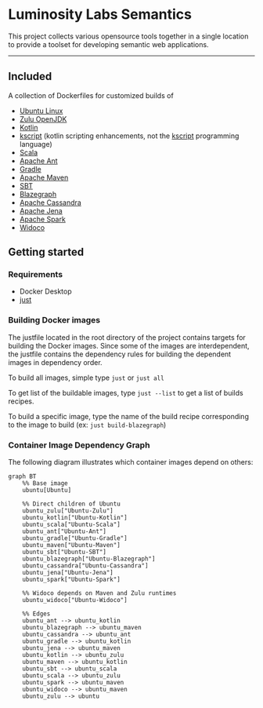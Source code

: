 # Luminosity Labs Semantics

This project collects various opensource tools together in a single location to provide a toolset for developing
 semantic web applications.

---
## Included

A collection of Dockerfiles for customized builds of
- [Ubuntu Linux](https://ubuntu.com/)
- [Zulu OpenJDK](https://azul.com/products/core)
- [Kotlin](https://kotlinlang.org/)
- [kscript](https://github.com/kscripting/kscript) (kotlin scripting enhancements, not the [kscript](https://kscript.org/) programming language)
- [Scala](https://www.scala-lang.org/)
- [Apache Ant](https://ant.apache.org/)
- [Gradle](https://gradle.org/)
- [Apache Maven](https://maven.apache.org/)
- [SBT](https://www.scala-sbt.org/)
- [Blazegraph](https://blazegraph.com/)
- [Apache Cassandra](https://cassandra.apache.org/)
- [Apache Jena](https://jena.apache.org/)
- [Apache Spark](https://spark.apache.org/)
- [Widoco](https://github.com/dgarijo/Widoco/)

## Getting started

### Requirements

- Docker Desktop
- [just](https://github.com/casey/just)

### Building Docker images

The justfile located in the root directory of the project contains targets for building the Docker images.  Since some
  of the images are interdependent, the justfile contains the dependency rules for building the dependent images in
  dependency order.

To build all images, simple type `just` or `just all`

To get list of the buildable images, type `just --list` to get a list of builds recipes.

To build a specific image, type the name of the build recipe corresponding to the image to build
 (ex: `just build-blazegraph`)

### Container Image Dependency Graph

The following diagram illustrates which container images depend on others:

```mermaid
graph BT
    %% Base image
    ubuntu[Ubuntu]

    %% Direct children of Ubuntu
    ubuntu_zulu["Ubuntu‑Zulu"]
    ubuntu_kotlin["Ubuntu‑Kotlin"]
    ubuntu_scala["Ubuntu‑Scala"]
    ubuntu_ant["Ubuntu‑Ant"]
    ubuntu_gradle["Ubuntu‑Gradle"]
    ubuntu_maven["Ubuntu‑Maven"]
    ubuntu_sbt["Ubuntu‑SBT"]
    ubuntu_blazegraph["Ubuntu‑Blazegraph"]
    ubuntu_cassandra["Ubuntu‑Cassandra"]
    ubuntu_jena["Ubuntu‑Jena"]
    ubuntu_spark["Ubuntu‑Spark"]

    %% Widoco depends on Maven and Zulu runtimes
    ubuntu_widoco["Ubuntu‑Widoco"]

    %% Edges
    ubuntu_ant --> ubuntu_kotlin
    ubuntu_blazegraph --> ubuntu_maven 
    ubuntu_cassandra --> ubuntu_ant 
    ubuntu_gradle --> ubuntu_kotlin
    ubuntu_jena --> ubuntu_maven
    ubuntu_kotlin --> ubuntu_zulu
    ubuntu_maven --> ubuntu_kotlin
    ubuntu_sbt --> ubuntu_scala
    ubuntu_scala --> ubuntu_zulu 
    ubuntu_spark --> ubuntu_maven
    ubuntu_widoco --> ubuntu_maven
    ubuntu_zulu --> ubuntu
```
